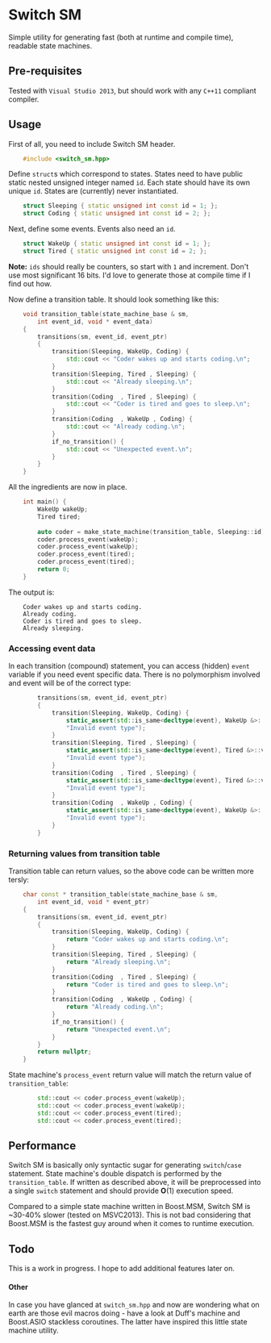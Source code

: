 # Switch SM

Simple utility for generating fast (both at runtime and compile time), readable
state machines.

## Pre-requisites

Tested with `Visual Studio 2013`, but should work with any `C++11` compliant
compiler.

## Usage

First of all, you need to include Switch SM header.

``` cpp
    #include <switch_sm.hpp>
```

Define `struct`s which correspond to states. States need to have public static
nested unsigned integer named `id`. Each state should have its own unique `id`.
States are (currently) never instantiated.

``` cpp
    struct Sleeping { static unsigned int const id = 1; };
    struct Coding { static unsigned int const id = 2; };
```

Next, define some events. Events also need an `id`.

``` cpp
    struct WakeUp { static unsigned int const id = 1; };
    struct Tired { static unsigned int const id = 2; };
```
    
**Note:** `ids` should really be counters, so start with `1` and increment.
Don't use most significant 16 bits. I'd love to generate those at compile
time if I find out how.
    
Now define a transition table. It should look something like this:

``` cpp
    void transition_table(state_machine_base & sm,
        int event_id, void * event_data)
    {
        transitions(sm, event_id, event_ptr)
        {
            transition(Sleeping, WakeUp, Coding) {
                std::cout << "Coder wakes up and starts coding.\n";
            }
            transition(Sleeping, Tired , Sleeping) {
                std::cout << "Already sleeping.\n";
            }
            transition(Coding  , Tired , Sleeping) {
                std::cout << "Coder is tired and goes to sleep.\n";
            }
            transition(Coding  , WakeUp , Coding) {
                std::cout << "Already coding.\n";
            }
            if_no_transition() {
                std::cout << "Unexpected event.\n";
            }
        }
    }
```

All the ingredients are now in place.

``` cpp
    int main() {
        WakeUp wakeUp;
        Tired tired;
        
        auto coder = make_state_machine(transition_table, Sleeping::id);
        coder.process_event(wakeUp);
        coder.process_event(wakeUp);
        coder.process_event(tired);
        coder.process_event(tired);
        return 0;
    }
```

The output is:

``` console
    Coder wakes up and starts coding.
    Already coding.
    Coder is tired and goes to sleep.
    Already sleeping.
```

### Accessing event data

In each transition (compound) statement, you can access (hidden) `event`
variable if you need event specific data. There is no polymorphism involved
and event will be of the correct type:

``` cpp
        transitions(sm, event_id, event_ptr)
        {
            transition(Sleeping, WakeUp, Coding) {
                static_assert(std::is_same<decltype(event), WakeUp &>::value,
                "Invalid event type");
            }
            transition(Sleeping, Tired , Sleeping) {
                static_assert(std::is_same<decltype(event), Tired &>::value,
                "Invalid event type");
            }
            transition(Coding  , Tired , Sleeping) {
                static_assert(std::is_same<decltype(event), Tired &>::value,
                "Invalid event type");
            }
            transition(Coding  , WakeUp , Coding) {
                static_assert(std::is_same<decltype(event), WakeUp &>::value,
                "Invalid event type");
            }
        }
```

### Returning values from transition table

Transition table can return values, so the above code can be written more tersly:

``` cpp
    char const * transition_table(state_machine_base & sm,
        int event_id, void * event_ptr)
    {
        transitions(sm, event_id, event_ptr)
        {
            transition(Sleeping, WakeUp, Coding) {
                return "Coder wakes up and starts coding.\n";
            }
            transition(Sleeping, Tired , Sleeping) {
                return "Already sleeping.\n";
            }
            transition(Coding  , Tired , Sleeping) {
                return "Coder is tired and goes to sleep.\n";
            }
            transition(Coding  , WakeUp , Coding) {
                return "Already coding.\n";
            }
            if_no_transition() {
                return "Unexpected event.\n";
            }
        }
        return nullptr;
    }
```

State machine's `process_event` return value will match the return value of
`transition_table`:

``` cpp
        std::cout << coder.process_event(wakeUp);
        std::cout << coder.process_event(wakeUp);
        std::cout << coder.process_event(tired);
        std::cout << coder.process_event(tired);
```

## Performance

Switch SM is basically only syntactic sugar for generating `switch`/`case`
statement. State machine's double dispatch is performed by the `transition_table`.
If written as described above, it will be preprocessed into a single `switch`
statement and should provide **O**(1) execution speed.

Compared to a simple state machine written in Boost.MSM, Switch SM is ~30-40%
slower (tested on MSVC2013).
This is not bad considering that Boost.MSM is the fastest guy around when it
comes to runtime execution.

## Todo

This is a work in progress. I hope to add additional features later on.

#### Other

In case you have glanced at `switch_sm.hpp` and now are wondering what on earth
are those evil macros doing - have a look at Duff's machine and Boost.ASIO
stackless coroutines. The latter have inspired this little state machine
utility.



